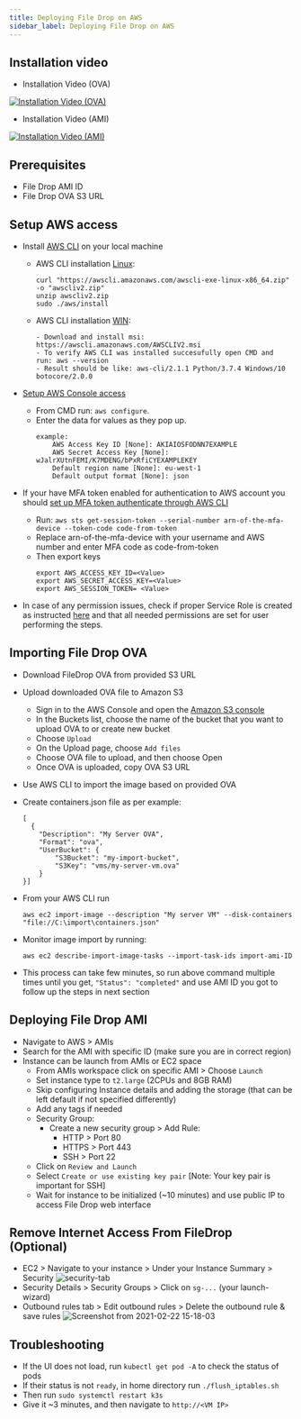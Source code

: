 ```yaml
---
title: Deploying File Drop on AWS
sidebar_label: Deploying File Drop on AWS
---
```


## Installation video 
- Installation Video (OVA)

[![Installation Video (OVA)](https://img.youtube.com/vi/yaBPLn9ISSg/hqdefault.jpg)](https://www.youtube.com/watch?v=yaBPLn9ISSg&feature=youtu.be)

- Installation Video (AMI)

[![Installation Video (AMI)](https://img.youtube.com/vi/XvU87KX_Cbc/hqdefault.jpg)](http://www.youtube.com/watch?v=XvU87KX_Cbc)


## Prerequisites 

- File Drop AMI ID 
- File Drop OVA S3 URL

## Setup AWS access

- Install [AWS CLI](https://docs.aws.amazon.com/cli/latest/userguide/install-cliv2.html) on your local machine

    - AWS CLI installation [Linux](https://docs.aws.amazon.com/cli/latest/userguide/install-cliv2-linux.html):
        ```
        curl "https://awscli.amazonaws.com/awscli-exe-linux-x86_64.zip" -o "awscliv2.zip"
        unzip awscliv2.zip
        sudo ./aws/install
        ```
    
    - AWS CLI installation [WIN](https://docs.aws.amazon.com/cli/latest/userguide/install-cliv2-windows.html):
        ```
        - Download and install msi: https://awscli.amazonaws.com/AWSCLIV2.msi
        - To verify AWS CLI was installed succesufully open CMD and run: aws --version
        - Result should be like: aws-cli/2.1.1 Python/3.7.4 Windows/10 botocore/2.0.0
        ```

- [Setup AWS Console access](https://docs.aws.amazon.com/cli/latest/userguide/cli-configure-quickstart.html)
    - From CMD run: `aws configure`. 
    - Enter the data for values as they pop up.
        ```
        example:
            AWS Access Key ID [None]: AKIAIOSFODNN7EXAMPLE
            AWS Secret Access Key [None]: wJalrXUtnFEMI/K7MDENG/bPxRfiCYEXAMPLEKEY
            Default region name [None]: eu-west-1
            Default output format [None]: json
        ```
- If your have MFA token enabled for authentication to AWS account you should [set up MFA token authenticate through AWS CLI](https://aws.amazon.com/premiumsupport/knowledge-center/authenticate-mfa-cli/)
    - Run: `aws sts get-session-token --serial-number arn-of-the-mfa-device --token-code code-from-token`
    - Replace arn-of-the-mfa-device with your username and AWS number and enter MFA code as code-from-token 
    - Then export keys
      ```
      export AWS_ACCESS_KEY_ID=<Value>
      export AWS_SECRET_ACCESS_KEY=<Value>
      export AWS_SESSION_TOKEN= <Value>
      ```
- In case of any permission issues, check if proper Service Role is created as instructed [here](https://docs.aws.amazon.com/vm-import/latest/userguide/vmie_prereqs.html#vmimport-role) and that all needed permissions are set for user performing the steps. 

## Importing File Drop OVA

- Download FileDrop OVA from provided S3 URL
- Upload downloaded OVA file to Amazon S3
   - Sign in to the AWS Console and open the [Amazon S3 console](https://console.aws.amazon.com/s3/)
   - In the Buckets list, choose the name of the bucket that you want to upload OVA to or create new bucket
   - Choose `Upload`
   - On the Upload page, choose `Add files`
   - Choose OVA file to upload, and then choose Open
   - Once OVA is uploaded, copy OVA S3 URL
- Use AWS CLI to import the image based on provided OVA
- Create containers.json file as per example:

  ```
  [
    {
      "Description": "My Server OVA",
      "Format": "ova",
      "UserBucket": {
          "S3Bucket": "my-import-bucket", 
          "S3Key": "vms/my-server-vm.ova" 
      }
  }]
  ```
- From your AWS CLI run 

  ```
  aws ec2 import-image --description "My server VM" --disk-containers "file://C:\import\containers.json"
  ```

- Monitor image import by running: 

  ```
  aws ec2 describe-import-image-tasks --import-task-ids import-ami-ID
  ```
- This process can take few minutes, so run above command multiple times until you get, `"Status": "completed"` and use AMI ID you got to follow up the steps in next section


## Deploying File Drop AMI

- Navigate to AWS > AMIs
- Search for the AMI with specific ID (make sure you are in correct region)
- Instance can be launch from AMIs or EC2 space
    - From AMIs workspace click on specific AMI > Choose `Launch` 
    - Set instance type to `t2.large` (2CPUs and 8GB RAM)
    - Skip configuring Instance details and adding the storage (that can be left default if not specified differently)
    - Add any tags if needed
    - Security Group: 
      - Create a new security group > Add Rule:
        - HTTP > Port 80 
        - HTTPS > Port 443 
        - SSH > Port 22
    - Click on `Review and Launch`
    - Select `Create or use existing key pair` [Note: Your key pair is important for SSH]
    - Wait for instance to be initialized (~10 minutes) and use public IP to access File Drop web interface

## Remove Internet Access From FileDrop (Optional)

- EC2 > Navigate to your instance > Under your Instance Summary > Security
![security-tab](https://user-images.githubusercontent.com/60857664/108712705-d735df00-751f-11eb-9bdb-388cbf43a687.png)
- Security Details > Security Groups > Click on `sg-...` (your launch-wizard)
- Outbound rules tab > Edit outbound rules > Delete the outbound rule & save rules
![Screenshot from 2021-02-22 15-18-03](https://user-images.githubusercontent.com/60857664/108713672-36e0ba00-7521-11eb-93d1-e10246562216.png)


## Troubleshooting
- If the UI does not load, run `kubectl get pod -A` to check the status of pods
- If their status is not `ready`, in home directory run `./flush_iptables.sh`
- Then run `sudo systemctl restart k3s`
- Give it ~3 minutes, and then navigate to `http://<VM IP>`